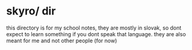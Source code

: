 # skyro/ dir

this directory is for my school notes, they are mostly in slovak, so dont expect to learn something if you dont speak that language. they are also meant for me and not other people (for now)